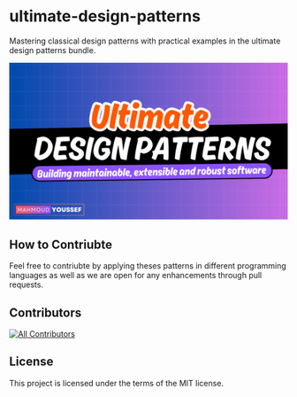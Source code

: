 # ultimate-design-patterns

Mastering classical design patterns with practical examples in the ultimate design patterns bundle.

<p>
  <a href="https://www.udemy.com/course/draft/5825958/?referralCode=C4486750B8FA2ABC3F46"><img src="images/ultimate-design-patterns.png" /> </a>
</p>


## How to Contriubte 
Feel free to contriubte by applying theses patterns in different programming languages as well as we are open for any enhancements through pull requests.

## Contributors
<!-- ALL-CONTRIBUTORS-LIST:START - Do not remove or modify this section -->
<!-- prettier-ignore-start -->
<!-- markdownlint-disable -->

<!-- markdownlint-restore -->
<!-- prettier-ignore-end -->

<!-- ALL-CONTRIBUTORS-LIST:END -->

[![All Contributors](https://img.shields.io/github/all-contributors/mahyoussef/ultimate-design-patterns?color=ee8449&style=flat-square)](#contributors)


## License

This project is licensed under the terms of the MIT license.
